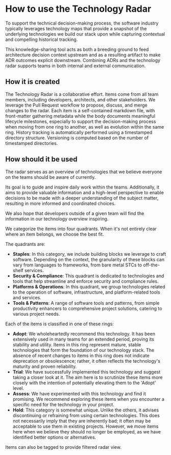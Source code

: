 # How to use the Technology Radar

To support the technical decision-making process, the software industry typically leverages technology maps that provide a snapshot of the underlying technologies we build our stack upon while capturing contextual and compelling historical tracking.

This knowledge-sharing tool acts as both a breeding ground to feed architecture decision context upstream and as a resulting artifact to make ADR outcomes explicit downstream. Combining ADRs and the technology radar supports teams in both internal and external communication.

## How it is created

The Technology Radar is a collaborative effort. Items come from all team members, including developers, architects, and other stakeholders. We leverage the Pull Request workflow to propose, discuss, and merge changes to the radar. Each item is a self-contained markdown file, with front-matter gathering metadata while the body documents meaningful lifecycle milestones, especially to support the decision-making process when moving from one ring to another, as well as evolution within the same ring. History tracking is automatically performed using a timestamped directory structure. Versioning is computed based on the number of timestamped directories.

## How should it be used

The radar serves as an overview of technologies that we believe everyone on the teams should be aware of currently.

Its goal is to guide and inspire daily work within the teams. Additionally, it aims to provide valuable information and a high-level perspective to enable decisions to be made with a deeper understanding of the subject matter, resulting in more informed and coordinated choices.

We also hope that developers outside of a given team will find the information in our technology overview inspiring.

We categorize the items into four quadrants. When it's not entirely clear where an item belongs, we choose the best fit.

The quadrants are:

- **Staples**: In this category, we include building blocks we leverage to craft software. Depending on the context, the granularity of these blocks can vary from languages to frameworks, from bare metal STCs to off-the-shelf services.
- **Security & Compliance**: This quadrant is dedicated to technologies and tools that help streamline and enforce security and compliance rules.
- **Platforms & Operations**: In this quadrant, we group technologies related to the operation of software, infrastructure, and platform-related tools and services.
- **Tools & Patterns**: A range of software tools and patterns, from simple productivity enhancers to comprehensive project solutions, catering to various project needs.

Each of the items is classified in one of these rings:

- **Adopt**: We wholeheartedly recommend this technology. It has been extensively used in many teams for an extended period, proving its stability and utility. Items in this ring represent mature, stable technologies that form the foundation of our technology stack. The absence of recent changes to items in this ring does not indicate deprecation or obsolescence; rather, it often reflects the technology's maturity and proven reliability.
- **Trial**: We have successfully implemented this technology and suggest taking a closer look at it. The aim here is to scrutinize these items more closely with the intention of potentially elevating them to the 'Adopt' level.
- **Assess**: We have experimented with this technology and find it promising. We recommend exploring these items when you encounter a specific need for the technology in your project.
- **Hold**: This category is somewhat unique. Unlike the others, it advises discontinuing or refraining from using certain technologies. This does not necessarily imply that they are inherently bad; it often may be acceptable to use them in existing projects. However, we move items here when we believe they should no longer be employed, as we have identified better options or alternatives.

Items can also be tagged to provide filtered radar view.